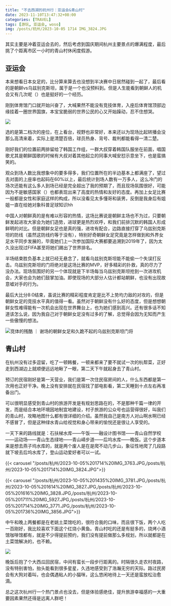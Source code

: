 ```yaml
---
title: "不去西湖的杭州行：亚运会&青山村"
date: 2023-11-10T13:47:32+08:00
categories: [TRAVEL]
tags: [游玩, 亚运会, woso]
img: /posts/杭州/2023-10-05 1714 IMG_3824.JPG
---
```


其实主要是冲着亚运会去的，然后考虑到国庆期间杭州主要景点的爆满程度，最后挑了个距离市区一小时的青山村休闲度假游。

## 亚运会
本来想看日本女足的，比分算来算去也没想到半决赛中日居然碰到一起了，最后看的是朝鲜vs乌兹别克斯坦，属于是一个也没预料到。但是人生能看到朝鲜人的机会又有几次呢（）也是挺好的一个经历。

刚到体育馆门口就开始兴奋了，大喊果然不能没有竞技体育，入座后体育馆顶部边缘挂着一圈世界国旗，本宝宝脆弱的世界公民的心又开始躁动，忍不住想哭。

![](/posts/杭州/2023-10-03%201742%20IMG_3726.JPG)

选的是第二档次的座位，在上看台，视野也非常好，本来还以为现场比起转播会没那么高清来着，实际上是清楚百倍，球员热身、背号、裁判都能看得一清二楚。

刚好我们的位置前两排留给了韩国工作组，一群大叔穿着韩国队服坐在前面，唱国歌尤其是朝鲜国歌的时候有大叔对着其他起立的同事大喊安怼示意坐下，也是蛮搞笑的。

观众到场人数比我想象中的要多得多，我们位置所在的半边基本上都满座了，望过去对面的上座率也起码在60%以上，最后统计到场人数有一万多人，这么冷门的场次还能有这么多人到场已经是完全超出了我的预期了，而且现场氛围很好，可能因为不是敏感国家（）也都表现出来了高度的热情和友好的态度。再加上女足比赛一般都是女性和家庭这样的构成，所以没看见太多懂哥和装男，反倒是我身后有姐姐一直在给她对象科普足球知识hh

中国人对朝鲜真的是有难以形容的热情，这场比赛说是朝鲜主场也不为过，只要朝鲜发起进攻大家会为她们造势，进球更是热烈欢呼，和我们前排沉默的韩国人形成鲜明的对比。但是朝鲜女足也是真的强，进攻有配合，边路直接打穿了乌兹别克斯坦的防线（虽然这防线约等于没有），特别好奇朝鲜女足究竟是怎样做到和外界女足水平同步发展的，毕竟她们上一次参加国际大赛都要追溯到2019年了，因为太久没出现过FIFA甚至将她们踢出了世界排名。

半场结束胜负基本上就已经无悬念了，就看乌兹别克斯坦能不能偷一个失误打反击。乌兹别克斯坦的门将绝对是这场比赛的MVP，好多精彩的扑救，真的尽力了没办法。现场氛围好的另一个体现就是下半场每当乌兹别克斯坦抢到一次进攻机会，大家也会为她们鼓掌加油。即使现场的大部分人估计都站朝鲜，也没有出现故意嘘对手的行为。

最后大比分8:0结束，虽说比赛的精彩程度肯定是比不上势均力敌的对攻的，但是朝鲜女足的竞技水平真的值得一看。虽然对于朝鲜没有什么好的态度，但是想想朝鲜女性难得能有一次机会出现在世界舞台上，也为她们感到高兴。还有很多话不知道该怎么说，因为我自己对于朝鲜女足没有过多的了解，总觉得会因为无知而产生一些傲慢的想法。

![](/posts/杭州/2023-10-03%201956%20IMG_3733.JPG "竞体的残酷 ｜ 谢场的朝鲜女足和久跪不起的乌兹别克斯坦门将")

## 青山村
在杭州没有过多逗留，吃了一顿韩餐，一顿来都来了要不就试一次的杭帮菜，正好走到西湖边上就顺便远远地瞅了一眼，第二天下午就起身去了青山村。

预订的民宿刚好是第一天营业，我们是第一次住民宿房间的人，什么东西都是第一次用也正好干净。晚上没有安排就在民宿找了部电影看，第二天睡到十点左右再准备出门。

可以很明显感受到青山村的旅游开发是有规划思路在的，不是那种千篇一律的开发，而是结合本地环境因地制宜地建设，村子旅游的公众号也运营得很好，叫我们的青山村，攻略地图什么都有很详细的介绍。虽然我自己是南方人对山啊水啊已经不感冒了，但是这种绿水青山给视觉和身心带来的愉悦还是很让人享受的。

一天下来的路线就是：石扶梯水库——午饭——融设计图书馆——青山自然学校——运动场——青山生态绿地——青山崝步道——后坞水库——晚饭。这个步道本来是想去燕子坞水库的，就是两个废人是在是爬不动几步山，象征性地爬了几段路就下坡去后坞水库了，登山运动爱好者可以一试。

{{< carousel "/posts/杭州/2023-10-05%201714%20IMG_3763.JPG,/posts/杭州/2023-10-05%201714%20IMG_3824.JPG">}}

{{< carousel "/posts/杭州/2023-10-05%201435%20IMG_3781.JPG,/posts/杭州/2023-10-05%201614%20IMG_3827.JPG,/posts/杭州/2023-10-05%201616%20IMG_3828.JPG,/posts/杭州/2023-10-05%201711%20IMG_5927.JPG,/posts/杭州/2023-10-05%201714%20IMG_3771.JPG,/posts/杭州/2023-10-05%201736%20IMG_3856.JPG">}}

中午和晚上两餐都是在老姚土菜馆吃的，很符合我的口味，而且很下饭，两个人吃一百刚好，我比较喜欢下面这个红烧小黄鱼。青山村吃的还是有挺多的，烧烤小酒馆咖啡馆都有，就是不少得提前预约，我们没有提前做那么多规划，所以就都是在土菜馆解决的，也不赖。

![](/posts/杭州/2023-10-05%201821%20IMG_3858.JPG)

晚饭后抱了个大西瓜回民宿，中间有蛮长一段步行距离的。时隔很久走农村夜路，没有特别害怕，抬头能看到很多星星，久违地感受到了浩瀚无穷的天际。路过民房会有大狗对着叫，也会偶遇粘人的小猫咪，这么悠闲地待上一天还是蛮放松治愈滴。

总之这次杭州行一个热门景点也没去，但是体验感绝佳，提升旅游幸福感的一大重要因素果然还得是远离人群吧！